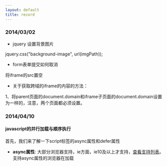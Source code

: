 ```yaml
---
layout: default
title: record
---
```



### 2014/03/02 ###

- jquery 设置背景图片

jquery.css("background-image", url(imgPath));

- form表单提交如何取消

将iframe的src置空

- 关于获取跨域的iframe的内容的方法：

1、将parent页面的document.domain和iframe子页面的document.domain设置为一样的，注意，两个页面都必须设置。

### 2014/04/10 ###

####  javascript的并行加载与顺序执行

首先，我们来了解一下script标签的async属性和defer属性

- **async属性**: 大部分浏览器支持，ie方面，ie10及以上才支持，[查看支持列表](http://caniuse.com/#feat=script-async)。支持async属性的浏览器在加载<script async="true"/>的时候是异步的，不会造成阻塞，但脚本的执行顺序就不能保证了。

- **defer属性**: 绝大部分浏览器支持，[查看支持列表](http://caniuse.com/#feat=script-defer)。defer可以保证脚本在页面渲染结束后才执行。

可以参照下图区分async和defer的区别

![icon]({{ site.url }}/assets/2014/04/10/execution.jpg)

